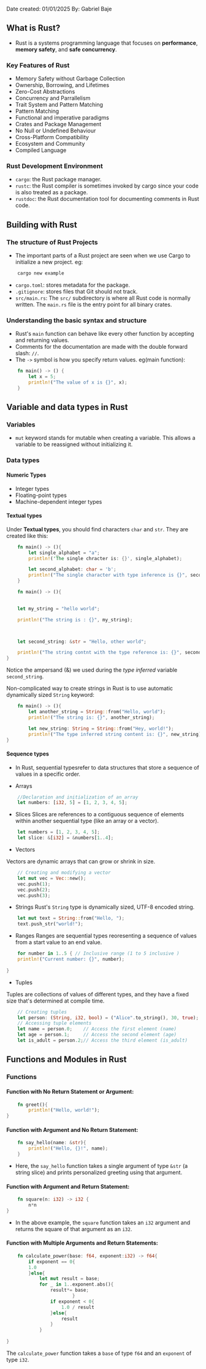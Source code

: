 Date created: 01/01/2025
By: Gabriel Baje

## What is Rust?
- Rust is a systems programming language that focuses on **performance**, **memory safety**, and **safe concurrency**.

### Key Features of Rust
- Memory Safety without Garbage Collection
- Ownership, Borrowing, and Lifetimes
- Zero-Cost Abstractions
- Concurrency and Parrallelism
- Trait System and Pattern Matching
- Pattern Matching
- Functional and imperative paradigms
- Crates and Package Management
- No Null or Undefined Behaviour
- Cross-Platform Compatibility
- Ecosystem and Community
- Compiled Language

### Rust Development Environment
- `cargo`: the Rust package manager.
- `rustc`: the Rust compiler is sometimes invoked by cargo since your code is also treated as a package.
- `rustdoc`: the Rust documentation tool for documenting comments in Rust code.

## Building with Rust

### The structure of Rust Projects
- The important parts of a Rust project are seen when we use Cargo to initialize a new project.
	eg: 
```bash
	cargo new example
```
- `cargo.toml`: stores metadata for the package.
- `.gitignore`: stores files that Git should not track.
- `src/main.rs`: The `src/` subdirectory is where all Rust code is normally written. The `main.rs` file is the entry point for all binary crates.

### Understanding the basic syntax and structure

- Rust's `main` function can behave like every other function by accepting and returning values.
- Comments for the documentation are made with the double forward slash: `//`.
-  The `->` symbol is how you specify return values.
	eg(main function):

```rust
	fn main() -> () {
		let x = 5;
		println!("The value of x is {}", x);
	}
```

## Variable and data types in Rust
### Variables
- `mut` keyword stands for mutable when creating a variable. This allows a variable to be reassigned without initializing it.

### Data types

#### Numeric Types
- Integer types
- Floating-point types
- Machine-dependent integer types

#### Textual types

Under **Textual types**, you should find characters `char` and `str`. They are created like this:

```rust
	fn main() -> (){
		let single_alphabet = "a";
		println!('The single chracter is: {}', single_alphabet);

		let second_alphabet: char = 'b';
		println!("The single character with type inference is {}", second_alphabet);
	}
```

```rust
	fn main() -> (){
	

    let my_string = "hello world";

    println!("The string is : {}", my_string);



    let second_string: &str = "Hello, other world";

    println!("The string contnt with the type reference is: {}", second_string);
}
```
Notice the ampersand (&) we used during the _type inferred_ variable `second_string`.

Non-complicated way to create strings in Rust is to use automatic dynamically sized `String` keyword:

```rust
	fn main() -> (){
		let another_string = String::from("Hello, world");
		println!("The string is: {}", another_string);

		let new_string: String = String::from("Hey, world!");
		println!("The type inferred string content is: {}", new_string);
}

```

#### Sequence types
- In Rust, sequential typesrefer to data structures that store a sequence of values in a specific order.

- Arrays

```rust
	//Declaration and initialization of an array
	let numbers: [i32, 5] = [1, 2, 3, 4, 5];
```

- Slices
Slices are references to a contiguous sequence of elements within another sequential type (like an array or a vector).

```rust
	let numbers = [1, 2, 3, 4, 5];
	let slice: &[i32] = &numbers[1..4];
```

- Vectors

Vectors are dynamic arrays that can grow or shrink in size.

```rust
	// Creating and modifying a vector
	let mut vec = Vec::new();
	vec.push(1);
	vec.push(2);
	vec.push(3);
```

- Strings
Rust's `String` type is dynamically sized, UTF-8 encoded string.

```rust
	let mut text = String::from("Hello, ");
	text.push_str("world!");
```

- Ranges
Ranges are sequential types reoresenting a sequence of values from a start value to an end value.

```rust
	for number in 1..5 { // Inclusive range (1 to 5 inclusive )
	println!("Current number: {}", number);
				
}
```

- Tuples

Tuples are collections of values of different types, and they have a fixed size that's determined at compile time.

```rust
	// Creating tuples
	let person: (String, i32, bool) = ("Alice".to_string(), 30, true);
	// Accessing tuple elements
	let name = person.0; 	// Access the first element (name)
	let age = person.1; 	// Access the second element (age)
	let is_adult = person.2;// Access the third element (is_adult)	
```

## Functions and Modules in Rust

### Functions
#### Function with No Return Statement or Argument:
```rust
	fn greet(){
		println!("Hello, world!");
}
```

#### Function with Argument and No Return Statement:
```rust
	fn say_hello(name: &str){
		println!("Hello, {}!", name);
	}
```
- Here, the `say_hello` function takes a single argument of type `&str` (a string slice) and prints personalized greeting using that argument.	

#### Function with Argument and Return Statement:

```rust
	fn square(n: i32) -> i32 {
		n*n
}
```

- In the above example, the `square` function takes an `i32` argument and returns the square of that argument as an `i32`.

#### Function with Multiple Arguments and Return Statements:
```rust
	fn calculate_power(base: f64, exponent:i32) -> f64{
		if exponent == 0{
		1.0
		}else{
			let mut result = base;
			for _ in 1..exponent.abs(){
				result*= base;
						}
				if exponent < 0{
					1.0 / result
				}else{
					result
				}			
			}
							
}
```

The `calculate_power` function takes a `base` of type `f64` and an `exponent` of type `i32`. 

